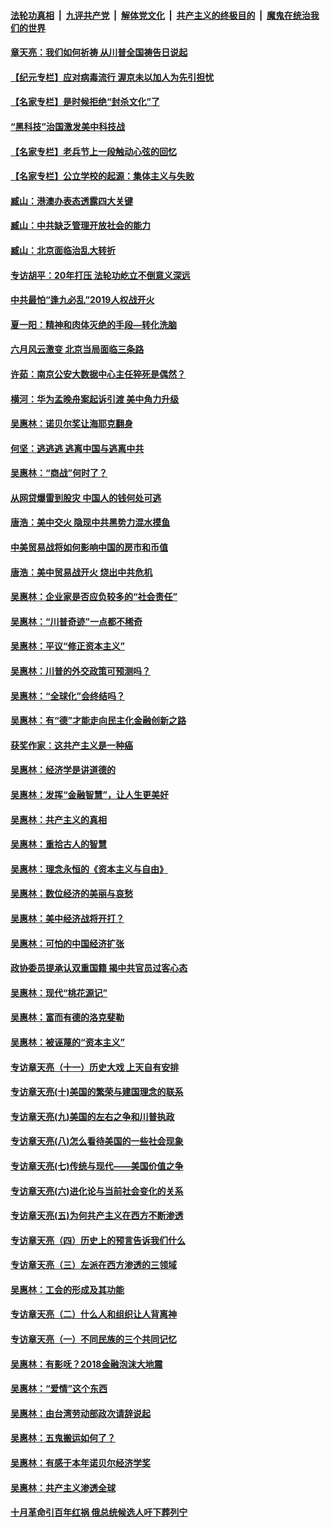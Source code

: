 

####  [法轮功真相](../../../../basic/blob/master/README.md?t=06291502) &nbsp;|&nbsp; [九评共产党](../../../../9ping.md/blob/master/README.md?t=06291502) &nbsp;|&nbsp; [解体党文化](../../../../jtdwh.md/blob/master/README.md?t=06291502)  &nbsp;|&nbsp; [共产主义的终极目的](../../../../gczydzjmd.md/blob/master/README.md?t=06291502) &nbsp;|&nbsp; [魔鬼在统治我们的世界](../../../../mgztzwmdsj.md/blob/master/README.md?t=06291502) 

#### [章天亮：我们如何祈祷 从川普全国祷告日说起](../pages/nsc423/n11944627.md?t=06291502) 

#### [【纪元专栏】应对病毒流行 渥京未以加人为先引担忧](../pages/nsc423/n11875714.md?t=06291502) 

#### [【名家专栏】是时候拒绝“封杀文化”了](../pages/nsc423/n11814093.md?t=06291502) 

#### [“黑科技”治国激发美中科技战](../pages/nsc423/n11638056.md?t=06291502) 

#### [【名家专栏】老兵节上一段触动心弦的回忆](../pages/nsc423/n11646016.md?t=06291502) 

#### [【名家专栏】公立学校的起源：集体主义与失败](../pages/nsc423/n11601833.md?t=06291502) 

#### [臧山：港澳办表态透露四大关键](../pages/nsc423/n11421628.md?t=06291502) 

#### [臧山：中共缺乏管理开放社会的能力](../pages/nsc423/n11407457.md?t=06291502) 

#### [臧山：北京面临治乱大转折](../pages/nsc423/n11406895.md?t=06291502) 

#### [专访胡平：20年打压 法轮功屹立不倒意义深远](../pages/nsc423/n11398800.md?t=06291502) 

#### [中共最怕“逢九必乱”2019人权战开火](../pages/nsc423/n11385248.md?t=06291502) 

#### [夏一阳：精神和肉体灭绝的手段—转化洗脑](../pages/nsc423/n11368250.md?t=06291502) 

#### [六月风云激变 北京当局面临三条路](../pages/nsc423/n11313668.md?t=06291502) 

#### [许茹：南京公安大数据中心主任猝死是偶然？](../pages/nsc423/n11064744.md?t=06291502) 

#### [横河：华为孟晚舟案起诉引渡 美中角力升级](../pages/nsc423/n11027230.md?t=06291502) 

#### [吴惠林：诺贝尔奖让海耶克翻身](../pages/nsc423/n10890049.md?t=06291502) 

#### [何坚：逃逃逃 逃离中国与逃离中共](../pages/nsc423/n10592891.md?t=06291502) 

#### [吴惠林：“商战”何时了？](../pages/nsc423/n10573558.md?t=06291502) 

#### [从网贷爆雷到股灾 中国人的钱何处可逃](../pages/nsc423/n10572800.md?t=06291502) 

#### [唐浩：美中交火 隐现中共黑势力混水摸鱼](../pages/nsc423/n10544040.md?t=06291502) 

#### [中美贸易战将如何影响中国的房市和币值](../pages/nsc423/n10543697.md?t=06291502) 

#### [唐浩：美中贸易战开火 烧出中共危机](../pages/nsc423/n10540126.md?t=06291502) 

#### [吴惠林：企业家是否应负较多的“社会责任”](../pages/nsc423/n10535022.md?t=06291502) 

#### [吴惠林：“川普奇迹”一点都不稀奇](../pages/nsc423/n10512808.md?t=06291502) 

#### [吴惠林：平议“修正资本主义”](../pages/nsc423/n10495724.md?t=06291502) 

#### [吴惠林：川普的外交政策可预测吗？](../pages/nsc423/n10462387.md?t=06291502) 

#### [吴惠林：“全球化”会终结吗？](../pages/nsc423/n10452838.md?t=06291502) 

#### [吴惠林：有“德”才能走向民主化金融创新之路](../pages/nsc423/n10432292.md?t=06291502) 

#### [获奖作家：这共产主义是一种癌](../pages/nsc423/n10431541.md?t=06291502) 

#### [吴惠林：经济学是讲道德的](../pages/nsc423/n10398014.md?t=06291502) 

#### [吴惠林：发挥“金融智慧”，让人生更美好](../pages/nsc423/n10375019.md?t=06291502) 

#### [吴惠林：共产主义的真相](../pages/nsc423/n10351394.md?t=06291502) 

#### [吴惠林：重拾古人的智慧](../pages/nsc423/n10337691.md?t=06291502) 

#### [吴惠林：理念永恒的《资本主义与自由》](../pages/nsc423/n10316274.md?t=06291502) 

#### [吴惠林：数位经济的美丽与哀愁](../pages/nsc423/n10292946.md?t=06291502) 

#### [吴惠林：美中经济战将开打？](../pages/nsc423/n10258825.md?t=06291502) 

#### [吴惠林：可怕的中国经济扩张](../pages/nsc423/n10219147.md?t=06291502) 

#### [政协委员提承认双重国籍 揭中共官员过客心态](../pages/nsc423/n10208809.md?t=06291502) 

#### [吴惠林：现代“桃花源记”](../pages/nsc423/n10185234.md?t=06291502) 

#### [吴惠林：富而有德的洛克斐勒](../pages/nsc423/n10142264.md?t=06291502) 

#### [吴惠林：被诬蔑的“资本主义”](../pages/nsc423/n10124816.md?t=06291502) 

#### [专访章天亮（十一）历史大戏 上天自有安排](../pages/nsc423/n10094905.md?t=06291502) 

#### [专访章天亮(十)美国的繁荣与建国理念的联系](../pages/nsc423/n10094899.md?t=06291502) 

#### [专访章天亮(九)美国的左右之争和川普执政](../pages/nsc423/n10094889.md?t=06291502) 

#### [专访章天亮(八)怎么看待美国的一些社会现象](../pages/nsc423/n10094857.md?t=06291502) 

#### [专访章天亮(七)传统与现代——美国价值之争](../pages/nsc423/n10093140.md?t=06291502) 

#### [专访章天亮(六)进化论与当前社会变化的关系](../pages/nsc423/n10092036.md?t=06291502) 

#### [专访章天亮(五)为何共产主义在西方不断渗透](../pages/nsc423/n10083620.md?t=06291502) 

#### [专访章天亮（四）历史上的预言告诉我们什么](../pages/nsc423/n10083606.md?t=06291502) 

#### [专访章天亮（三）左派在西方渗透的三领域](../pages/nsc423/n10081115.md?t=06291502) 

#### [吴惠林：工会的形成及其功能](../pages/nsc423/n10080633.md?t=06291502) 

#### [专访章天亮（二）什么人和组织让人背离神](../pages/nsc423/n10076637.md?t=06291502) 

#### [专访章天亮（一）不同民族的三个共同记忆](../pages/nsc423/n10074188.md?t=06291502) 

#### [吴惠林：有影呒？2018金融泡沫大地震](../pages/nsc423/n10040534.md?t=06291502) 

#### [吴惠林：“爱情”这个东西](../pages/nsc423/n10019423.md?t=06291502) 

#### [吴惠林：由台湾劳动部政次请辞说起](../pages/nsc423/n9979679.md?t=06291502) 

#### [吴惠林：五鬼搬运如何了？](../pages/nsc423/n9925338.md?t=06291502) 

#### [吴惠林：有感于本年诺贝尔经济学奖](../pages/nsc423/n9871883.md?t=06291502) 

#### [吴惠林：共产主义渗透全球](../pages/nsc423/n9812748.md?t=06291502) 

#### [十月革命引百年红祸 俄总统候选人吁下葬列宁](../pages/nsc423/n9810182.md?t=06291502) 


